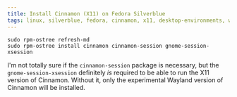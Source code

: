```yaml
---
title: Install Cinnamon (X11) on Fedora Silverblue
tags: linux, silverblue, fedora, cinnamon, x11, desktop-environments, window-managers
---
```


```
sudo rpm-ostree refresh-md
sudo rpm-ostree install cinnamon cinnamon-session gnome-session-xsession
```

I'm not totally sure if the `cinnamon-session` package is necessary, but the `gnome-session-xsession` definitely _is_ required to be able to run the X11 version of Cinnamon. Without it, only the experimental Wayland version of Cinnamon will be installed.
